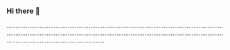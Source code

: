 ### Hi there 👋

................................................................................................................................................................................................................................................................................................................